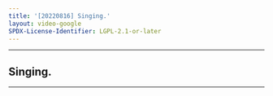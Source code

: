 ```yaml
---
title: '[20220816] Singing.'
layout: video-google
SPDX-License-Identifier: LGPL-2.1-or-later
---
```


---

## Singing.

<div class="container">
  <video-js id="my-video" class="vjs-fluid vjs-layout-medium" controls preload="auto" poster="/assets/images/20220816.jpg">
    <source src="https://xx58j-my.sharepoint.com/:v:/g/personal/peekaboo_xx58j_onmicrosoft_com/EcnzE27KGMFPmBoolMA_KH4BmA1y1axyHwwOr-7D4AwUvw?download=1" type="video/mp4"/>
  </video-js>
</div>

---
